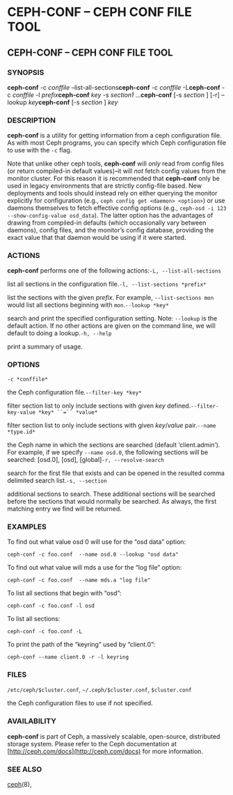 # CEPH-CONF – CEPH CONF FILE TOOL

## CEPH-CONF – CEPH CONF FILE TOOL

### SYNOPSIS

**ceph-conf** -c _conffile_ –list-all-sections**ceph-conf** -c _conffile_ -L**ceph-conf** -c _conffile_ -l _prefix_**ceph-conf** _key_ -s _section1_ …**ceph-conf** \[-s _section_ \] \[-r\] –lookup _key_**ceph-conf** \[-s _section_ \] _key_

### DESCRIPTION

**ceph-conf** is a utility for getting information from a ceph configuration file. As with most Ceph programs, you can specify which Ceph configuration file to use with the `-c` flag.

Note that unlike other ceph tools, **ceph-conf** will _only_ read from config files \(or return compiled-in default values\)–it will _not_ fetch config values from the monitor cluster. For this reason it is recommended that **ceph-conf** only be used in legacy environments that are strictly config-file based. New deployments and tools should instead rely on either querying the monitor explicitly for configuration \(e.g., `ceph config get <daemon> <option>`\) or use daemons themselves to fetch effective config options \(e.g., `ceph-osd -i 123 --show-config-value osd_data`\). The latter option has the advantages of drawing from compiled-in defaults \(which occasionally vary between daemons\), config files, and the monitor’s config database, providing the exact value that that daemon would be using if it were started.

### ACTIONS

**ceph-conf** performs one of the following actions:`-L, --list-all-sections`

list all sections in the configuration file.`-l, --list-sections *prefix*`

list the sections with the given _prefix_. For example, `--list-sections mon` would list all sections beginning with `mon`.`--lookup *key*`

search and print the specified configuration setting. Note: `--lookup` is the default action. If no other actions are given on the command line, we will default to doing a lookup.`-h, --help`

print a summary of usage.

### OPTIONS

`-c *conffile*`

the Ceph configuration file.`--filter-key *key*`

filter section list to only include sections with given _key_ defined.```--filter-key-value *key* ``=`` *value*```

filter section list to only include sections with given _key_/_value_ pair.`--name *type.id*`

the Ceph name in which the sections are searched \(default ‘client.admin’\). For example, if we specify `--name osd.0`, the following sections will be searched: \[osd.0\], \[osd\], \[global\]`-r, --resolve-search`

search for the first file that exists and can be opened in the resulted comma delimited search list.`-s, --section`

additional sections to search. These additional sections will be searched before the sections that would normally be searched. As always, the first matching entry we find will be returned.

### EXAMPLES

To find out what value osd 0 will use for the “osd data” option:

```text
ceph-conf -c foo.conf  --name osd.0 --lookup "osd data"
```

To find out what value will mds a use for the “log file” option:

```text
ceph-conf -c foo.conf  --name mds.a "log file"
```

To list all sections that begin with “osd”:

```text
ceph-conf -c foo.conf -l osd
```

To list all sections:

```text
ceph-conf -c foo.conf -L
```

To print the path of the “keyring” used by “client.0”:

```text
ceph-conf --name client.0 -r -l keyring
```

### FILES

`/etc/ceph/$cluster.conf`, `~/.ceph/$cluster.conf`, `$cluster.conf`

the Ceph configuration files to use if not specified.

### AVAILABILITY

**ceph-conf** is part of Ceph, a massively scalable, open-source, distributed storage system. Please refer to the Ceph documentation at [http://ceph.com/docs](http://ceph.com/docs) for more information.

### SEE ALSO

[ceph](https://docs.ceph.com/docs/nautilus/man/8/ceph/)\(8\),


